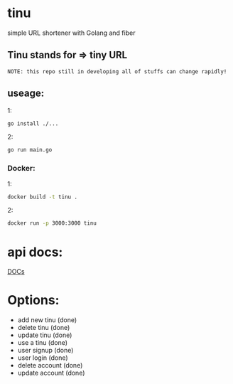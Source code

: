 # tinu
simple URL shortener with Golang and fiber

## Tinu stands for => tiny URL

`
NOTE: this repo still in developing all of stuffs can change rapidly!
`
## useage:

1:
```bash
go install ./...
```

2:
```bash
go run main.go
```
### Docker:

1:
```bash
docker build -t tinu .
```

2:
```bash
docker run -p 3000:3000 tinu
```

# api docs:
[DOCs](./docs/document.md)

# Options:
* add new tinu     (done) 
* delete tinu      (done) 
* update tinu      (done) 
* use a tinu       (done) 
* user signup      (done)
* user login       (done)
* delete account   (done)
* update account   (done)
